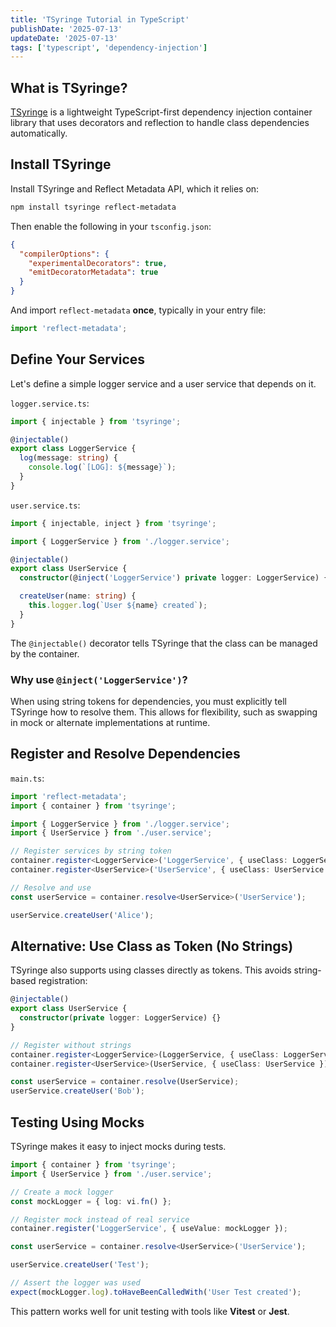 ```yaml
---
title: 'TSyringe Tutorial in TypeScript'
publishDate: '2025-07-13'
updateDate: '2025-07-13'
tags: ['typescript', 'dependency-injection']
---
```


## What is TSyringe?

[TSyringe](https://github.com/microsoft/tsyringe) is a lightweight TypeScript-first dependency injection container library that uses decorators and reflection to handle class dependencies automatically.

## Install TSyringe

Install TSyringe and Reflect Metadata API, which it relies on:

```bash
npm install tsyringe reflect-metadata
```

Then enable the following in your `tsconfig.json`:

```json
{
  "compilerOptions": {
    "experimentalDecorators": true,
    "emitDecoratorMetadata": true
  }
}
```

And import `reflect-metadata` **once**, typically in your entry file:

```typescript
import 'reflect-metadata';
```

## Define Your Services

Let's define a simple logger service and a user service that depends on it.

`logger.service.ts`:

```typescript
import { injectable } from 'tsyringe';

@injectable()
export class LoggerService {
  log(message: string) {
    console.log(`[LOG]: ${message}`);
  }
}
```

`user.service.ts`:

```typescript
import { injectable, inject } from 'tsyringe';

import { LoggerService } from './logger.service';

@injectable()
export class UserService {
  constructor(@inject('LoggerService') private logger: LoggerService) {}

  createUser(name: string) {
    this.logger.log(`User ${name} created`);
  }
}
```

The `@injectable()` decorator tells TSyringe that the class can be managed by the container.

### Why use `@inject('LoggerService')`?

When using string tokens for dependencies, you must explicitly tell TSyringe how to resolve them. This allows for flexibility, such as swapping in mock or alternate implementations at runtime.

## Register and Resolve Dependencies

`main.ts`:

```typescript
import 'reflect-metadata';
import { container } from 'tsyringe';

import { LoggerService } from './logger.service';
import { UserService } from './user.service';

// Register services by string token
container.register<LoggerService>('LoggerService', { useClass: LoggerService });
container.register<UserService>('UserService', { useClass: UserService });

// Resolve and use
const userService = container.resolve<UserService>('UserService');

userService.createUser('Alice');
```

## Alternative: Use Class as Token (No Strings)

TSyringe also supports using classes directly as tokens. This avoids string-based registration:

```typescript
@injectable()
export class UserService {
  constructor(private logger: LoggerService) {}
}

// Register without strings
container.register<LoggerService>(LoggerService, { useClass: LoggerService });
container.register<UserService>(UserService, { useClass: UserService });

const userService = container.resolve(UserService);
userService.createUser('Bob');
```

## Testing Using Mocks

TSyringe makes it easy to inject mocks during tests.

```typescript
import { container } from 'tsyringe';
import { UserService } from './user.service';

// Create a mock logger
const mockLogger = { log: vi.fn() };

// Register mock instead of real service
container.register('LoggerService', { useValue: mockLogger });

const userService = container.resolve<UserService>('UserService');

userService.createUser('Test');

// Assert the logger was used
expect(mockLogger.log).toHaveBeenCalledWith('User Test created');
```

This pattern works well for unit testing with tools like **Vitest** or **Jest**.
